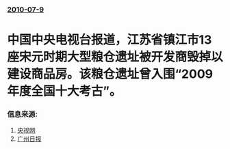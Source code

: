 ### [2010-07-9](/news/2010/07/9/index.md)

##### 
#  中国中央电视台报道，江苏省镇江市13座宋元时期大型粮仓遗址被开发商毁掉以建设商品房。该粮仓遗址曾入围“2009年度全国十大考古”。




### 信息来源:

1. [央视网](http://news.qq.com/a/20100710/000010.htm)
2. [广州日报](http://news.qq.com/a/20100714/000273.htm)
